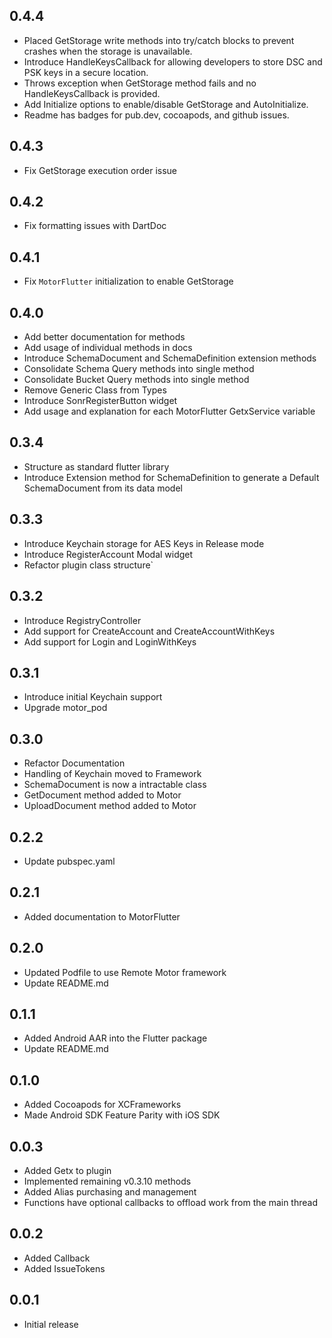 ## 0.4.4
* Placed GetStorage write methods into try/catch blocks to prevent crashes when the storage is unavailable.
* Introduce HandleKeysCallback for allowing developers to store DSC and PSK keys in a secure location.
* Throws exception when GetStorage method fails and no HandleKeysCallback is provided.
* Add Initialize options to enable/disable GetStorage and AutoInitialize.
* Readme has badges for pub.dev, cocoapods, and github issues.

## 0.4.3
* Fix GetStorage execution order issue

## 0.4.2
* Fix formatting issues with DartDoc

## 0.4.1
* Fix `MotorFlutter` initialization to enable GetStorage

## 0.4.0
* Add better documentation for methods
* Add usage of individual methods in docs
* Introduce SchemaDocument and SchemaDefinition extension methods
* Consolidate Schema Query methods into single method
* Consolidate Bucket Query methods into single method
* Remove Generic Class from Types
* Introduce SonrRegisterButton widget
* Add usage and explanation for each MotorFlutter GetxService variable

## 0.3.4
* Structure as standard flutter library
* Introduce Extension method for SchemaDefinition to generate a Default SchemaDocument from its data model

## 0.3.3
* Introduce Keychain storage for AES Keys in Release mode
* Introduce RegisterAccount Modal widget
* Refactor plugin class structure`

## 0.3.2
* Introduce RegistryController
* Add support for CreateAccount and CreateAccountWithKeys
* Add support for Login and LoginWithKeys

## 0.3.1
* Introduce initial Keychain support
* Upgrade motor_pod

## 0.3.0
* Refactor Documentation
* Handling of Keychain moved to Framework
* SchemaDocument is now a intractable class
* GetDocument method added to Motor
* UploadDocument method added to Motor

## 0.2.2
* Update pubspec.yaml
## 0.2.1
* Added documentation to MotorFlutter

## 0.2.0
* Updated Podfile to use Remote Motor framework
* Update README.md

## 0.1.1
* Added Android AAR into the Flutter package
* Update README.md

## 0.1.0
* Added Cocoapods for XCFrameworks
* Made Android SDK Feature Parity with iOS SDK

## 0.0.3

* Added Getx to plugin
* Implemented remaining v0.3.10 methods
* Added Alias purchasing and management
* Functions have optional callbacks to offload work from the main thread

## 0.0.2

* Added Callback
* Added IssueTokens

## 0.0.1

* Initial release
